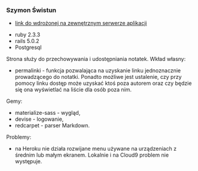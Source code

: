 ### Szymon Świstun

- [link do wdrożonej na zewnętrznym serwerze aplikacji](https://proj1-ror.herokuapp.com/)

* ruby 2.3.3
* rails 5.0.2
* Postgresql

Strona służy do przechowywania i udostępniania notatek.
Wkład własny:
* permalinki - funkcja pozwalająca na uzyskanie linku 
jednoznacznie prowadzącego do notatki. Ponadto możliwe jest
 ustalenie, czy przy pomocy linku dostęp może uzyskać ktoś 
 poza autorem oraz czy będzie się ona wyświetlać na liście
 dla osób poza nim.

Gemy:
* materialize-sass - wygląd,
* devise - logowanie,
* redcarpet - parser Markdown.

Problemy:
* na Heroku nie działa rozwijane menu używane na urządzeniach
z średnim lub małym ekranem. Lokalnie i na Cloud9 problem 
nie występuje. 